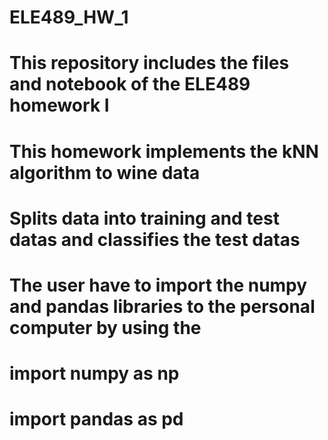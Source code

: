 # ELE489_HW_1
# This repository includes the files and notebook of the ELE489 homework I
# This homework implements the kNN algorithm to wine data
# Splits data into training and test datas and classifies the test datas
# The user have to import the numpy and pandas libraries to the personal computer by using the 
# import numpy as np
# import pandas as pd
